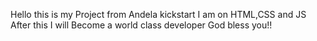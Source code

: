 Hello this is my Project  from Andela kickstart
I am on HTML,CSS and JS 
After this I will Become a world class developer
God bless you!!
